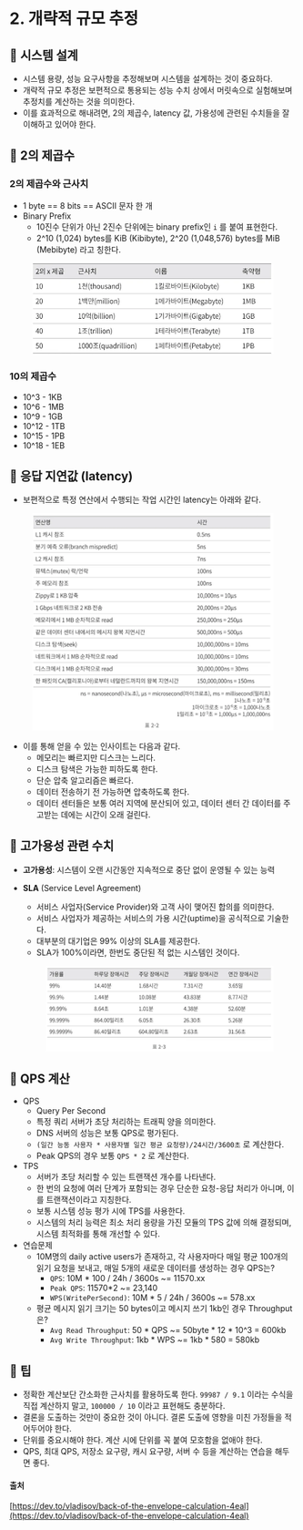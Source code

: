 # 2. 개략적 규모 추정

## 💬 시스템 설계

* 시스템 용량, 성능 요구사항을 추정해보며 시스템을 설계하는 것이 중요하다.
* 개략적 규모 추정은 보편적으로 통용되는 성능 수치 상에서 머릿속으로 실험해보며 추정치를 계산하는 것을 의미한다.
* 이를 효과적으로 해내려면, 2의 제곱수, latency 값, 가용성에 관련된 수치들을 잘 이해하고 있어야 한다.

## 💬 2의 제곱수

### 2의 제곱수와 근사치

* 1 byte == 8 bits == ASCII 문자 한 개
* Binary Prefix
  * 10진수 단위가 아닌 2진수 단위에는 binary prefix인 `i` 를 붙여 표현한다.
  * 2^10 (1,024) bytes를 KiB (Kibibyte), 2^20 (1,048,576) bytes를 MiB (Mebibyte) 라고 칭한다.

<figure><img src="../.gitbook/assets/image (7).png" alt=""><figcaption></figcaption></figure>

### 10의 제곱수

* 10^3 - 1KB
* 10^6 - 1MB
* 10^9 - 1GB
* 10^12 - 1TB
* 10^15 - 1PB
* 10^18 - 1EB

## 💬 응답 지연값 (latency)

* 보편적으로 특정 연산에서 수행되는 작업 시간인 latency는 아래와 같다.

<figure><img src="../.gitbook/assets/image (8).png" alt=""><figcaption></figcaption></figure>

* 이를 통해 얻을 수 있는 인사이트는 다음과 같다.
  * 메모리는 빠르지만 디스크는 느리다.
  * 디스크 탐색은 가능한 피하도록 한다.
  * 단순 압축 알고리즘은 빠르다.
  * 데이터 전송하기 전 가능하면 압축하도록 한다.
  * 데이터 센터들은 보통 여러 지역에 분산되어 있고, 데이터 센터 간 데이터를 주고받는 데에는 시간이 오래 걸린다.

## 💬 고가용성 관련 수치

* **고가용성**: 시스템이 오랜 시간동안 지속적으로 중단 없이 운영될 수 있는 능력
*   **SLA** (Service Level Agreement)

    * 서비스 사업자(Service Provider)와 고객 사이 맺어진 합의를 의미한다.
    * 서비스 사업자가 제공하는 서비스의 가용 시간(uptime)을 공식적으로 기술한다.
    * 대부분의 대기업은 99% 이상의 SLA를 제공한다.
    * SLA가 100%이라면, 한번도 중단된 적 없는 시스템인 것이다.

    <figure><img src="../.gitbook/assets/image (9).png" alt=""><figcaption></figcaption></figure>

## 💬 QPS 계산

* QPS
  * Query Per Second
  * 특정 쿼리 서버가 초당 처리하는 트래픽 양을 의미한다.
  * DNS 서버의 성능은 보통 QPS로 평가된다.
  * `(일간 능동 사용자 * 사용자별 일간 평균 요청량)/24시간/3600초` 로 계산한다.
  * Peak QPS의 경우 보통 `QPS * 2` 로 계산한다.
* TPS
  * 서버가 초당 처리할 수 있는 트랜잭션 개수를 나타낸다.
  * 한 번의 요청에 여러 단계가 포함되는 경우 단순한 요청-응답 처리가 아니며, 이를 트랜잭션이라고 지칭한다.
  * 보통 시스템 성능 평가 시에 TPS를 사용한다.
  * 시스템의 처리 능력은 최소 처리 용량을 가진 모듈의 TPS 값에 의해 결정되며, 시스템 최적화를 통해 개선할 수 있다.
* 연습문제
  * 10M명의 daily active users가 존재하고, 각 사용자마다 매일 평균 100개의 읽기 요청을 보내고, 매일 5개의 새로운 데이터를 생성하는 경우 QPS는?
    * `QPS`: 10M \* 100 / 24h / 3600s \~= 11570.xx
    * `Peak QPS`: 11570\*2 \~= 23,140
    * `WPS(WritePerSecond)`: 10M \* 5 / 24h / 3600s \~= 578.xx
  * 평균 메시지 읽기 크기는 50 bytes이고 메시지 쓰기 1kb인 경우 Throughput은?
    * `Avg Read Throughput`: 50 \* QPS \~= 50byte \* 12 \* 10^3 = 600kb
    * `Avg Write Throughput`: 1kb \* WPS \~= 1kb \* 580 = 580kb

## 💬 팁

* 정확한 계산보단 간소화한 근사치를 활용하도록 한다. `99987 / 9.1` 이라는 수식을 직접 계산하지 말고, `100000 / 10` 이라고 표현해도 충분하다.
* 결론을 도출하는 것만이 중요한 것이 아니다. 결론 도출에 영향을 미친 가정들을 적어두어야 한다.
* 단위를 중요시해야 한다. 계산 시에 단위를 꼭 붙여 모호함을 없애야 한다.
* QPS, 최대 QPS, 저장소 요구량, 캐시 요구량, 서버 수 등을 계산하는 연습을 해두면 좋다.

#### 출처

[https://dev.to/vladisov/back-of-the-envelope-calculation-4eal](https://dev.to/vladisov/back-of-the-envelope-calculation-4eal)
